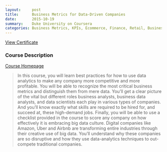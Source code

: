 ```yaml
---
layout:     post
title:      Business Metrics for Data-Driven Companies
date:       2015-10-19
summary:    Duke University on Coursera
categories: Business Metrics, KPIs, Ecommerce, Finance, Retail, Business Models 
---
```


[View Certificate](https://www.coursera.org/account/accomplishments/certificate/MK8HN2TW299S)

### Course Description

[Course Homepage](https://www.coursera.org/learn/analytics-business-metrics)

> In this course, you will learn best practices for how to use data analytics to make any company more competitive and more profitable. You will be able to recognize the most critical business metrics and distinguish them from mere data.
 You’ll get a clear picture of the vital but different roles business analysts, business data analysts, and data scientists each play in various types of companies. And you’ll know exactly what skills are required to be hired for, and succeed at, these high-demand jobs.
 Finally, you will be able to use a checklist provided in the course to score any company on how effectively it is embracing big data culture. Digital companies like Amazon, Uber and Airbnb are transforming entire industries through their creative use of big data. You’ll understand why these companies are so disruptive and how they use data-analytics techniques to out-compete traditional companies.
